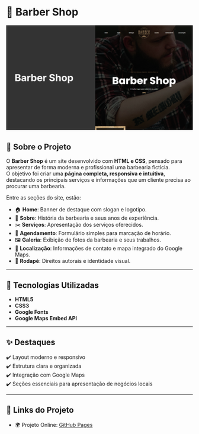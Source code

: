 # 💈 Barber Shop  

![Banner de Apresentação](./images/barber_shop_cover.png)  

## 📖 Sobre o Projeto  

O **Barber Shop** é um site desenvolvido com **HTML e CSS**, pensado para apresentar de forma moderna e profissional uma barbearia fictícia.  
O objetivo foi criar uma **página completa, responsiva e intuitiva**, destacando os principais serviços e informações que um cliente precisa ao procurar uma barbearia.  

Entre as seções do site, estão:  

- 🏠 **Home**: Banner de destaque com slogan e logotipo.  
- 📖 **Sobre**: História da barbearia e seus anos de experiência.  
- ✂️ **Serviços**: Apresentação dos serviços oferecidos.  
- 📅 **Agendamento**: Formulário simples para marcação de horário.  
- 🖼️ **Galeria**: Exibição de fotos da barbearia e seus trabalhos.  
- 📍 **Localização**: Informações de contato e mapa integrado do Google Maps.  
- 📢 **Rodapé**: Direitos autorais e identidade visual.  

---

## 🚀 Tecnologias Utilizadas  

- **HTML5**  
- **CSS3**  
- **Google Fonts**  
- **Google Maps Embed API**  

---

## ✨ Destaques  

✔️ Layout moderno e responsivo  
✔️ Estrutura clara e organizada  
✔️ Integração com Google Maps  
✔️ Seções essenciais para apresentação de negócios locais  

---

## 🔗 Links do Projeto  

- 🌍 Projeto Online: [GitHub Pages](https://thamiressarges.github.io/barber-shop)  
